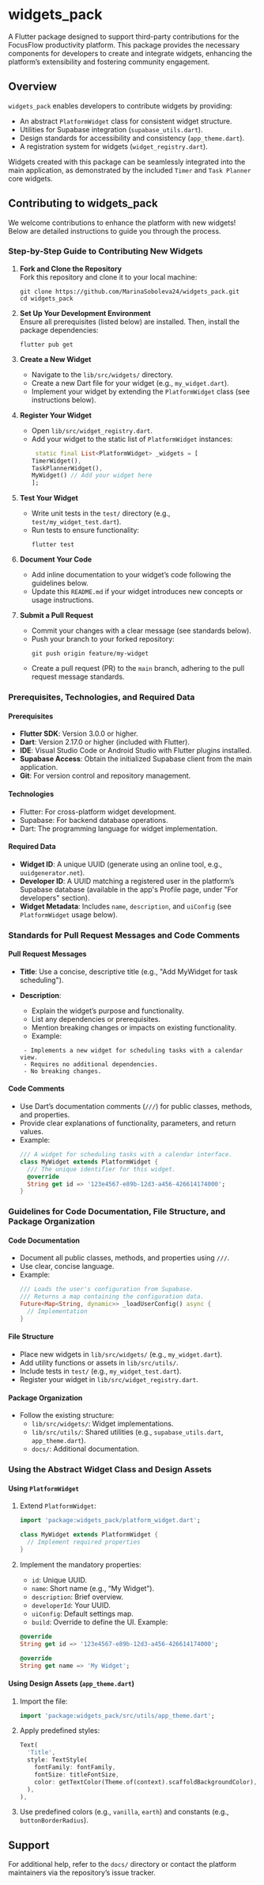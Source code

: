 # widgets_pack

A Flutter package designed to support third-party contributions for the FocusFlow productivity platform. This package provides the necessary components for developers to create and integrate widgets, enhancing the platform’s extensibility and fostering community engagement.

## Overview

`widgets_pack` enables developers to contribute widgets by providing:

- An abstract `PlatformWidget` class for consistent widget structure.
- Utilities for Supabase integration (`supabase_utils.dart`).
- Design standards for accessibility and consistency (`app_theme.dart`).
- A registration system for widgets (`widget_registry.dart`).

Widgets created with this package can be seamlessly integrated into the main application, as demonstrated by the included `Timer` and `Task Planner` core widgets.

## Contributing to widgets_pack

We welcome contributions to enhance the platform with new widgets! Below are detailed instructions to guide you through the process.

### Step-by-Step Guide to Contributing New Widgets

1. **Fork and Clone the Repository**  
   Fork this repository and clone it to your local machine:

   ```
   git clone https://github.com/MarinaSoboleva24/widgets_pack.git
   cd widgets_pack
   ```

2. **Set Up Your Development Environment**  
   Ensure all prerequisites (listed below) are installed. Then, install the package dependencies:

   ```
   flutter pub get
   ```

3. **Create a New Widget**

   - Navigate to the `lib/src/widgets/` directory.
   - Create a new Dart file for your widget (e.g., `my_widget.dart`).
   - Implement your widget by extending the `PlatformWidget` class (see instructions below).

4. **Register Your Widget**

   - Open `lib/src/widget_registry.dart`.
   - Add your widget to the static list of `PlatformWidget` instances:
     ```dart
      static final List<PlatformWidget> _widgets = [
     TimerWidget(),
     TaskPlannerWidget(),
     MyWidget() // Add your widget here
     ];
     ```

5. **Test Your Widget**

   - Write unit tests in the `test/` directory (e.g., `test/my_widget_test.dart`).
   - Run tests to ensure functionality:
     ```
     flutter test
     ```

6. **Document Your Code**

   - Add inline documentation to your widget’s code following the guidelines below.
   - Update this `README.md` if your widget introduces new concepts or usage instructions.

7. **Submit a Pull Request**
   - Commit your changes with a clear message (see standards below).
   - Push your branch to your forked repository:
     ```
     git push origin feature/my-widget
     ```
   - Create a pull request (PR) to the `main` branch, adhering to the pull request message standards.

### Prerequisites, Technologies, and Required Data

#### Prerequisites

- **Flutter SDK**: Version 3.0.0 or higher.
- **Dart**: Version 2.17.0 or higher (included with Flutter).
- **IDE**: Visual Studio Code or Android Studio with Flutter plugins installed.
- **Supabase Access**: Obtain the initialized Supabase client from the main application.
- **Git**: For version control and repository management.

#### Technologies

- Flutter: For cross-platform widget development.
- Supabase: For backend database operations.
- Dart: The programming language for widget implementation.

#### Required Data

- **Widget ID**: A unique UUID (generate using an online tool, e.g., `uuidgenerator.net`).
- **Developer ID**: A UUID matching a registered user in the platform’s Supabase database (available in the app's Profile page, under "For developers" section).
- **Widget Metadata**: Includes `name`, `description`, and `uiConfig` (see `PlatformWidget` usage below).

### Standards for Pull Request Messages and Code Comments

#### Pull Request Messages

- **Title**: Use a concise, descriptive title (e.g., "Add MyWidget for task scheduling").
- **Description**:

  - Explain the widget’s purpose and functionality.
  - List any dependencies or prerequisites.
  - Mention breaking changes or impacts on existing functionality.
  - Example:
   ```
    - Implements a new widget for scheduling tasks with a calendar view.
    - Requires no additional dependencies.
    - No breaking changes.
   ```

#### Code Comments

- Use Dart’s documentation comments (`///`) for public classes, methods, and properties.
- Provide clear explanations of functionality, parameters, and return values.
- Example:
  ```dart
  /// A widget for scheduling tasks with a calendar interface.
  class MyWidget extends PlatformWidget {
    /// The unique identifier for this widget.
    @override
    String get id => '123e4567-e89b-12d3-a456-426614174000';
  }
  ```

### Guidelines for Code Documentation, File Structure, and Package Organization

#### Code Documentation

- Document all public classes, methods, and properties using `///`.
- Use clear, concise language.
- Example:
  ```dart
  /// Loads the user's configuration from Supabase.
  /// Returns a map containing the configuration data.
  Future<Map<String, dynamic>> _loadUserConfig() async {
    // Implementation
  }
  ```

#### File Structure

- Place new widgets in `lib/src/widgets/` (e.g., `my_widget.dart`).
- Add utility functions or assets in `lib/src/utils/`.
- Include tests in `test/` (e.g., `my_widget_test.dart`).
- Register your widget in `lib/src/widget_registry.dart`.

#### Package Organization

- Follow the existing structure:
  - `lib/src/widgets/`: Widget implementations.
  - `lib/src/utils/`: Shared utilities (e.g., `supabase_utils.dart`, `app_theme.dart`).
  - `docs/`: Additional documentation.

### Using the Abstract Widget Class and Design Assets

#### Using `PlatformWidget`

1. Extend `PlatformWidget`:

   ```dart
   import 'package:widgets_pack/platform_widget.dart';

   class MyWidget extends PlatformWidget {
     // Implement required properties
   }
   ```

2. Implement the mandatory properties:

   - `id`: Unique UUID.
   - `name`: Short name (e.g., “My Widget”).
   - `description`: Brief overview.
   - `developerId`: Your UUID.
   - `uiConfig`: Default settings map.
   - `build`: Override to define the UI.
     Example:

   ```dart
   @override
   String get id => '123e4567-e89b-12d3-a456-426614174000';

   @override
   String get name => 'My Widget';
   ```

#### Using Design Assets (`app_theme.dart`)

1. Import the file:
   ```dart
   import 'package:widgets_pack/src/utils/app_theme.dart';
   ```
2. Apply predefined styles:
   ```dart
   Text(
     'Title',
     style: TextStyle(
       fontFamily: fontFamily,
       fontSize: titleFontSize,
       color: getTextColor(Theme.of(context).scaffoldBackgroundColor),
     ),
   ),
   ```
3. Use predefined colors (e.g., `vanilla`, `earth`) and constants (e.g., `buttonBorderRadius`).

## Support

For additional help, refer to the `docs/` directory or contact the platform maintainers via the repository’s issue tracker.
